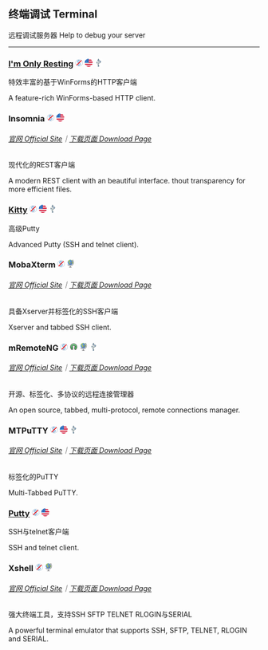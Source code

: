 ## 终端调试   Terminal

远程调试服务器   Help to debug your server

---

### [I'm Only Resting](http://www.swensensoftware.com/im-only-resting) ![](/assets/图片2.png) ![](/assets/united-states.png) ![](/assets/usb.png)

特效丰富的基于WinForms的HTTP客户端

A feature-rich WinForms-based HTTP client.

### Insomnia ![](/assets/图片2.png) ![](/assets/united-states.png)

###### [官网 Official Site](https://insomnia.rest/)｜[下载页面 Download Page](https://insomnia.rest/download/#windows)

现代化的REST客户端

A modern REST client with an beautiful interface. thout transparency for more efficient files.

### [Kitty](http://www.9bis.net/kitty/) ![](/assets/图片2.png) ![](/assets/united-states.png) ![](/assets/usb.png)

高级Putty

Advanced Putty \(SSH and telnet client\).

### MobaXterm ![](/assets/图片2.png) ![](/assets/earth-globe.png)

###### [官网 Official Site](http://mobaxterm.mobatek.net/)｜[下载页面 Download Page](http://mobaxterm.mobatek.net/download-home-edition.html)

具备Xserver并标签化的SSH客户端

Xserver and tabbed SSH client.

### mRemoteNG ![](/assets/图片2.png) ![](/assets/open-source-icon.png) ![](/assets/earth-globe.png) ![](/assets/usb.png)

###### [官网 Official Site](https://mremoteng.org/)｜[下载页面 Download Page](https://mremoteng.org/download)

开源、标签化、多协议的远程连接管理器

An open source, tabbed, multi-protocol, remote connections manager.

### MTPuTTY ![](/assets/图片2.png) ![](/assets/united-states.png) ![](/assets/usb.png)

###### [官网 Official Site](http://ttyplus.com/multi-tabbed-putty/)｜[下载页面 Download Page](http://ttyplus.com/downloads.html)

标签化的PuTTY

Multi-Tabbed PuTTY.

### [Putty](http://www.chiark.greenend.org.uk/~sgtatham/putty/download.html) ![](/assets/图片2.png) ![](/assets/united-states.png)

SSH与telnet客户端

SSH and telnet client.

### Xshell ![](/assets/图片2.png) ![](/assets/earth-globe.png)

###### [官网 Official Site](http://www.netsarang.com/products/xsh_overview.html)｜[下载页面 Download Page](http://www.netsarang.com/download/down_xsh5.html)

强大终端工具，支持SSH SFTP TELNET RLOGIN与SERIAL

A powerful terminal emulator that supports SSH, SFTP, TELNET, RLOGIN and SERIAL.

